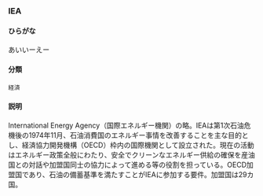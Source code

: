 <div style="display:none;">

## [あ行](securities-terms?id=あ行)
## [か行](securities-terms?id=か行)
## [さ行](securities-terms?id=さ行)
## [た行](securities-terms?id=た行)
## [な行](securities-terms?id=な行)
## [は行](securities-terms?id=は行)
## [ま行](securities-terms?id=ま行)
## [や行](securities-terms?id=や行)
## [ら行](securities-terms?id=ら行)
## [わ行](securities-terms?id=わ行)
## [英数字・記号](securities-terms?id=英数字・記号)

</div>

### IEA

#### ひらがな

あいいーえー

#### 分類

`経済`

#### 説明

International Energy Agency（国際エネルギー機関）の略。IEAは第1次石油危機後の1974年11月、石油消費国のエネルギー事情を改善することを主な目的とし、経済協力開発機構（OECD）枠内の国際機関として設立された。現在の活動はエネルギー政策全般にわたり、安全でクリーンなエネルギー供給の確保を産油国との対話や加盟国同士の協力によって進める等の役割を担っている。OECD加盟国であり、石油の備蓄基準を満たすことがIEAに参加する要件。加盟国は29カ国。

